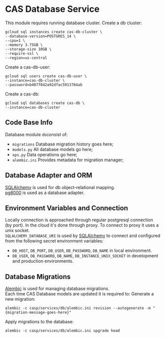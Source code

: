 # CAS Database Service
This module requires running database cluster.
Create a db cluster:
```
gcloud sql instances create cas-db-cluster \
--database-version=POSTGRES_14 \
--cpu=1 \
--memory 3.75GB \
--storage-size 10GB \
--require-ssl \
--region=us-central
```
Create a cas-db-user:
```
gcloud sql users create cas-db-user \
--instance=cas-db-cluster \
--password=b407f042a92dfac5913764ab
```
Create a cas-db:
```
gcloud sql databases create cas-db \
--instance=cas-db-cluster
```
## Code Base Info

Database module `db`consist of:
- `migrations` Database migration history goes here;
- `models.py` All database models go here;
- `ops.py` Data operations go here;
- `alembic.ini` Provides metadata for migration manager;

## Database Adapter and ORM
[SQLAlchemy](https://www.sqlalchemy.org/) is used for db object-relational mapping. \
[pg8000](https://pypi.org/project/pg8000/) is used as a database adapter. 
## Environment Variables and Connection
Locally connection is approached through regular postgresql connection (by port). In the cloud it's done through proxy. To connect to proxy it uses a unix socket. \
`SQLALCHEMY_DATABASE_URI`  is used by [SQLAlchemy](https://www.sqlalchemy.org/) to connect and configured from the following secret environment variables:
* `DB_HOST`, `DB_PORT`, `DB_USER`, `DB_PASSWORD`, `DB_NAME` in local environment.
* `DB_USER`, `DB_PASSWORD`, `DB_NAME`, `DB_INSTANCE_UNIX_SOCKET` in development and production environments. 
## Database Migrations
[Alembic](https://alembic.sqlalchemy.org/en/latest/) is used for managing database migrations. \
Each time CAS Database models are updated it is required to:
Generate a new migration: 
```
alembic -c casp/services/db/alembic.ini revision --autogenerate -m "{migration-message-goes-here}"
```
Apply migrations to the database:
```
alembic -c casp/services/db/alembic.ini upgrade head 
```
